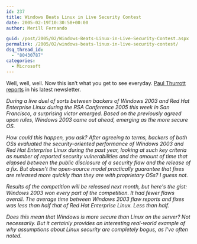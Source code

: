 ```yaml
---
id: 237
title: Windows Beats Linux in Live Security Contest
date: 2005-02-19T10:30:58+00:00
author: Merill Fernando

guid: /post/2005/02/Windows-Beats-Linux-in-Live-Security-Contest.aspx
permalink: /2005/02/windows-beats-linux-in-live-security-contest/
dsq_thread_id:
  - "80430787"
categories:
  - Microsoft
---
```

<p>Well, well, well. Now this isn&rsquo;t what you get to see everyday. <a href="http://www.windowsitpro.com/windowspaulthurrott/">Paul Thurrott reports</a> in his latest newsletter.</p>
<p><em>During a live duel of sorts between backers of Windows 2003 and Red Hat Enterprise Linux during the RSA Conference 2005 this week in San Francisco, a surprising victor emerged. Based on the previously agreed upon rules, Windows 2003 came out ahead, emerging as the more secure OS. </em></p>
<p><em>How could this happen, you ask? After agreeing to terms, backers of both OSs evaluated the security-oriented performance of Windows 2003 and Red Hat Enterprise Linux during the past year, looking at such key criteria as number of reported security vulnerabilities and the amount of time that elapsed between the public disclosure of a security flaw and the release of a fix. But doesn't the open-source model practically guarantee that fixes are released more quickly than they are with proprietary OSs? I guess not. </em></p>
<p><em>Results of the competition will be released next month, but here's the gist: Windows 2003 won every part of the competition. It had fewer flaws overall. The average time between Windows 2003 flaw reports and fixes was less than half that of Red Hat Enterprise Linux. Less than half. </em></p>
<p><em>Does this mean that Windows is more secure than Linux on the server? Not necessarily. But it certainly provides an interesting real-world example of why assumptions about Linux security are completely bogus, as I've often noted.</em></p>
